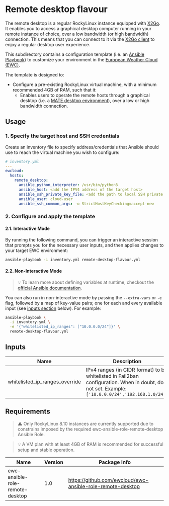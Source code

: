 # Remote desktop flavour

The remote desktop is a regular RockyLinux instance equipped with [X2Go](https://wiki.x2go.org/doku.php).
It enables you to access a graphical desktop computer running in your remote 
instance of choice, over a low bandwidth (or high bandwidth) connection.
This means that you can connect to it via the
[X2Go client](https://wiki.x2go.org/doku.php/doc:installation:x2goclient)
to enjoy a regular desktop user experience.

This subdirectory contains a configuration template
(i.e. an [Ansible Playbook](https://docs.ansible.com/ansible/latest/playbook_guide/playbooks.html))
to customize your environment in the
[European Weather Cloud (EWC)](https://europeanweather.cloud/).

The template is designed to:
* Configure a pre-existing RockyLinux virtual machine, with a minimum
  recommended 4GB of RAM, such that it:
  * Enables users to operate the remote hosts through a graphical desktop 
  (i.e. a [MATE desktop environment](https://mate-desktop.org/)), over a low or high bandwidth connection.

## Usage

### 1. Specify the target host and SSH credentials
Create an inventory file to specify address/credentials that Ansible should use
to reach the virtual machine you wish to configure:

```yaml
# inventory.yml
---
ewcloud:
  hosts:
    remote_desktop:
      ansible_python_interpreter: /usr/bin/python3
      ansible_host: <add the IPV4 address of the target host>
      ansible_ssh_private_key_file: <add the path to local SSH private key file>
      ansible_user: cloud-user
      ansible_ssh_common_args: -o StrictHostKeyChecking=accept-new

```

### 2. Configure and apply the template

#### 2.1. Interactive Mode

By running the following command, you can trigger an interactive session that
prompts you for the necessary user inputs, and then applies changes to your
target EWC environment:

```bash
ansible-playbook -i inventory.yml remote-desktop-flavour.yml
```

#### 2.2. Non-Interactive Mode

>💡 To learn more about defining variables at runtime, checkout the
[official Ansible documentation](https://docs.ansible.com/ansible/latest/playbook_guide/playbooks_variables.html).

You can also run in non-interactive mode by passing the
`--extra-vars` or `-e` flag, followed by a map of  key-value pairs; one for
each and every available input (see [inputs section](#inputs) below). For
example:

```bash
ansible-playbook \
  -i inventory.yml \
  -e '{"whitelisted_ip_ranges": ["10.0.0.0/24"]}' \
  remote-desktop-flavour.yml
```

## Inputs

| Name | Description | Type | Default | Required |
|------|-------------|------|---------|----------|
| whitelisted_ip_ranges_override | IPv4 ranges (in CIDR format) to be whitelisted in Fail2ban configuration. When in doubt, do not set. Example: `['10.0.0.0/24','192.168.1.0/24']` | `list(string)` | n/a | no |


## Requirements

> ⚠️ Only RockyLinux 8.10 instances are currently supported due
to constrains imposed by the required ewc-ansible-role-remote-desktop Ansible
Role.

> 💡 A VM plan with at least 4GB of RAM is recommended for successful setup and
stable operation. 

| Name | Version | Package Info |
|------|---------|-------|
| ewc-ansible-role-remote-desktop | 1.0 |  https://github.com/ewcloud/ewc-ansible-role-remote-desktop |
